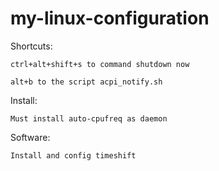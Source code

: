 # my-linux-configuration

Shortcuts:

    ctrl+alt+shift+s to command shutdown now

    alt+b to the script acpi_notify.sh

Install:

    Must install auto-cpufreq as daemon

Software:

    Install and config timeshift
